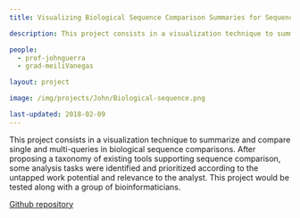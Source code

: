 ```yaml
---
title: Visualizing Biological Sequence Comparison Summaries for Sequence Alignment Analysis

description: This project consists in a visualization technique to summarize and compare single and multi-queries in biological sequence comparisons. After proposing a taxonomy of existing tools supporting sequence comparison, some analysis tasks were identified and prioritized according to the untapped work potential and relevance to the analyst. This project would be tested along with a group of bioinformaticians.

people:
  - prof-johnguerra
  - grad-meiliVanegas

layout: project

image: /img/projects/John/Biological-sequence.png

last-updated: 2018-02-09
---
```


This project consists in a visualization technique to summarize and compare single and multi-queries in biological sequence comparisons. After proposing a taxonomy of existing tools supporting sequence comparison, some analysis tasks were identified and prioritized according to the untapped work potential and relevance to the analyst. This project would be tested along with a group of bioinformaticians.

[Github repository](https://github.com/mvanegas10/HMMsearch)